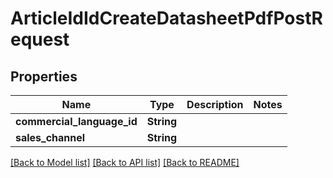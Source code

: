 # ArticleIdIdCreateDatasheetPdfPostRequest

## Properties

Name | Type | Description | Notes
------------ | ------------- | ------------- | -------------
**commercial_language_id** | **String** |  | 
**sales_channel** | **String** |  | 

[[Back to Model list]](../README.md#documentation-for-models) [[Back to API list]](../README.md#documentation-for-api-endpoints) [[Back to README]](../README.md)


